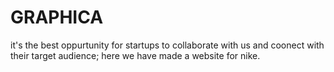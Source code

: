 
# GRAPHICA
it's the best oppurtunity for startups to collaborate with us and coonect with their target audience; here we have made a website for nike.
